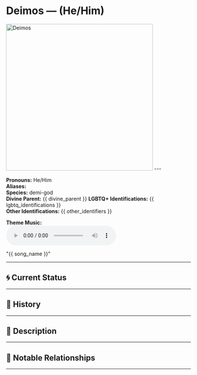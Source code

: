 # Deimos — (He/Him)

<!-- Optional -->
<img src="_images/demigods/Deimos.jpg" alt="Deimos" width="400" />
---

**Pronouns:** He/Him  
**Aliases:**   
**Species:** demi-god  
**Divine Parent:** {{ divine_parent }}
**LGBTQ+ Identifications:** {{ lgbtq_identifications }}  
**Other Identifications:** {{ other_identifiers }}  


**Theme Music:**  
<audio controls>
  <source src="{{ music_path }}" type="audio/mpeg">
  Your browser does not support the audio element.
</audio>

"{{ song_name }}"

---

## 🌀 Current Status


---

## 📜 History


---

## 🧠 Description


---

## 🧩 Notable Relationships

---
